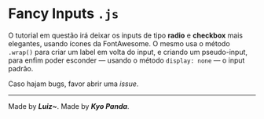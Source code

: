 # Fancy Inputs ```.js```

O tutorial em questão irá deixar os inputs de tipo **radio** e **checkbox** mais elegantes, usando ícones da FontAwesome.
O mesmo usa o método ```.wrap()``` para criar um label em volta do input, e criando um pseudo-input, para enfim poder esconder — usando o método ```display: none``` — o input padrão.

Caso hajam bugs, favor abrir uma _issue_.

---

Made by **_Luiz~_**.
Made by **_Kyo Panda_**.
